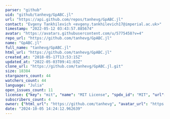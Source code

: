 ```yaml
---
parser: "github"
uid: "github/tanhevg/GpABC.jl"
url: "https://api.github.com/repos/tanhevg/GpABC.jl"
contact: "Evgeny Tankhilevich <evgeny.tankhilevich17@imperial.ac.uk>"
timestamp: "2022-05-12 03:43:57.885674"
avatar: "https://avatars.githubusercontent.com/u/5775458?v=4"
repo_url: "https://github.com/tanhevg/GpABC.jl"
name: "GpABC.jl"
full_name: "tanhevg/GpABC.jl"
html_url: "https://github.com/tanhevg/GpABC.jl"
created_at: "2018-05-17T13:53:15Z"
updated_at: "2022-05-03T09:41:03Z"
clone_url: "https://github.com/tanhevg/GpABC.jl.git"
size: 18384
stargazers_count: 44
watchers_count: 44
language: "Julia"
open_issues_count: 11
license: {"key": "mit", "name": "MIT License", "spdx_id": "MIT", "url": "https://api.github.com/licenses/mit", "node_id": "MDc6TGljZW5zZTEz"}
subscribers_count: 4
owner: {"html_url": "https://github.com/tanhevg", "avatar_url": "https://avatars.githubusercontent.com/u/5775458?v=4", "login": "tanhevg", "type": "User"}
date: "2024-10-05 14:24:12.962639"
---
```

